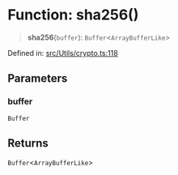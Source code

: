 # Function: sha256()

> **sha256**(`buffer`): `Buffer`\<`ArrayBufferLike`\>

Defined in: [src/Utils/crypto.ts:118](https://github.com/Fokusdotid/Baileys/blob/982cc5b3c62bfc7b56d2f8f8427b6c1a2dda856f/src/Utils/crypto.ts#L118)

## Parameters

### buffer

`Buffer`

## Returns

`Buffer`\<`ArrayBufferLike`\>
